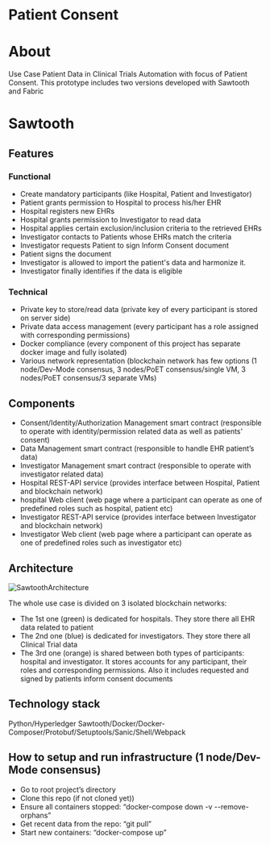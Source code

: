 # Patient Consent 

# About

Use Case Patient Data in Clinical Trials Automation with focus of Patient Consent.
This prototype includes two versions developed with Sawtooth and Fabric 

# Sawtooth

## Features

### Functional

- Create mandatory participants (like Hospital, Patient and Investigator)
- Patient grants permission to Hospital to process his/her EHR
- Hospital registers new EHRs
- Hospital grants permission to Investigator to read data
- Hospital applies certain exclusion/inclusion criteria to the retrieved EHRs
- Investigator contacts to Patients whose EHRs match the criteria
- Investigator requests Patient to sign Inform Consent document
- Patient signs the document
- Investigator is allowed to import the patient's data and harmonize it.
- Investigator finally identifies if the data is eligible

### Technical

- Private key to store/read data (private key of every participant is stored on server side)
- Private data access management (every participant has a role assigned with corresponding permissions)
- Docker compliance (every component of this project has separate docker image and fully isolated)
- Various network representation (blockchain network has few options (1 node/Dev-Mode consensus, 
  3 nodes/PoET consensus/single VM, 3 nodes/PoET consensus/3 separate VMs)

## Components

- Consent/Identity/Authorization Management smart contract (responsible to operate with identity/permission related 
  data as well as patients' consent)
- Data Management smart contract (responsible to handle EHR patient’s data)
- Investigator Management smart contract (responsible to operate with investigator related data)
- Hospital REST-API service (provides interface between Hospital, Patient and blockchain network)
- hospital Web client (web page where a participant can operate as one of predefined roles such as hospital, 
  patient etc)
- Investigator REST-API service (provides interface between Investigator and blockchain network)
- Investigator Web client (web page where a participant can operate as one of predefined roles such as 
  investigator etc)


## Architecture

![SawtoothArchitecture](https://github.com/hyperledger-labs/patient-consent/blob/master/sawtooth/SawtoothArchitecture.png)

The whole use case is divided on 3 isolated blockchain networks: 
- The 1st one (green) is dedicated for hospitals. They store there all EHR data related to patient
- The 2nd one (blue) is dedicated for investigators. They store there all Clinical Trial data
- The 3rd one (orange) is shared between both types of participants: hospital and investigator. 
  It stores accounts for any participant, their roles and corresponding permissions. Also it includes 
  requested and signed by patients inform consent documents

## Technology stack

Python/Hyperledger Sawtooth/Docker/Docker-Composer/Protobuf/Setuptools/Sanic/Shell/Webpack

## How to setup and run infrastructure (1 node/Dev-Mode consensus)

- Go to root project’s directory
- Clone this repo (if not cloned yet))
- Ensure all containers stopped: “docker-compose down -v --remove-orphans”
- Get recent data from the repo: “git pull”
- Start new containers: “docker-compose up”
